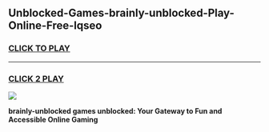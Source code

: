 
## Unblocked-Games-brainly-unblocked-Play-Online-Free-lqseo
<h3>
<a href="https://premium76.site?title=brainly-unblocked&ref=26A">CLICK TO PLAY</a></h3>
<hr>

<h3>
<a href="https://premium76.site?title=brainly-unblocked&ref=26A">CLICK 2 PLAY</a>
  
</h3>

<a href="https://premium76.site?title=brainly-unblocked&ref=26A"><img src="https://clearcache.store/games.png"></a>


**brainly-unblocked games unblocked: Your Gateway to Fun and Accessible Online Gaming**
